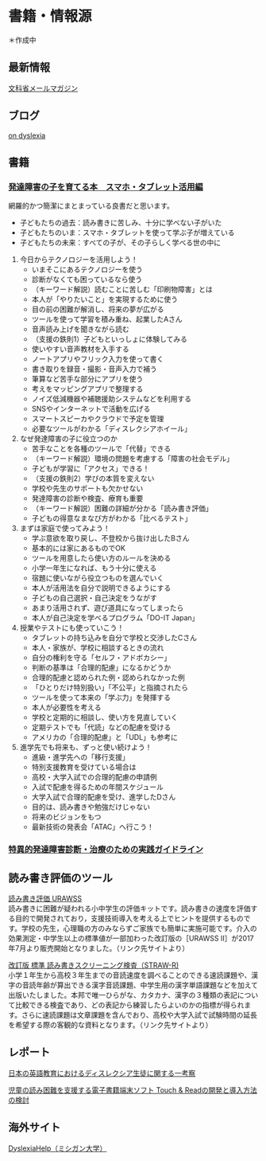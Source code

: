# 書籍・情報源
＊作成中

## 最新情報
[文科省メールマガジン](https://www.mext.go.jp/magazine/)

## ブログ
[on dyslexia](https://ondyslexia.blogspot.com/)

## 書籍
### [発達障害の子を育てる本　スマホ・タブレット活用編](https://bookclub.kodansha.co.jp/product?item=0000321996)
網羅的かつ簡潔にまとまっている良書だと思います。
- 子どもたちの過去：読み書きに苦しみ、十分に学べない子がいた
- 子どもたちのいま：スマホ・タブレットを使って学ぶ子が増えている
- 子どもたちの未来：すべての子が、その子らしく学べる世の中に
1. 今日からテクノロジーを活用しよう！
    - いまそこにあるテクノロジーを使う
    - 診断がなくても困っているなら使う
    - （キーワード解説）読むことに苦しむ「印刷物障害」とは
    - 本人が「やりたいこと」を実現するために使う
    - 目の前の困難が解消し、将来の夢が広がる
    - ツールを使って学習を積み重ね、起業したAさん
    - 音声読み上げを聞きながら読む
    - （支援の鉄則1）子どもといっしょに体験してみる
    - 使いやすい音声教材を入手する
    - ノートアプリやフリック入力を使って書く
    - 書き取りを録音・撮影・音声入力で補う
    - 筆算など苦手な部分にアプリを使う
    - 考えをマッピングアプリで整理する
    - ノイズ低減機器や補聴援助システムなどを利用する
    - SNSやインターネットで活動を広げる
    - スマートスピーカやクラウドで予定を管理
    - 必要なツールがわかる「ディスレクシアホイール」
1. なぜ発達障害の子に役立つのか
    - 苦手なことを各種のツールで「代替」できる
    - （キーワード解説）環境の問題を考慮する「障害の社会モデル」
    - 子どもが学習に「アクセス」できる！
    - （支援の鉄則2）学びの本質を変えない
    - 学校や先生のサポートも欠かせない
    - 発達障害の診断や検査、療育も重要
    - （キーワード解説）困難の詳細が分かる「読み書き評価」
    - 子どもの得意なまなび方がわかる「比べるテスト」
1. まずは家庭で使ってみよう！
    - 学ぶ意欲を取り戻し、不登校から抜け出したBさん
    - 基本的には家にあるものでOK
    - ツールを用意したら使い方のルールを決める
    - 小学一年生になれば、もう十分に使える
    - 宿題に使いながら役立つものを選んでいく
    - 本人が活用法を自分で説明できるようにする
    - 子どもの自己選択・自己決定をうながす
    - あまり活用されず、遊び道具になってしまったら
    - 本人が自己決定を学べるプログラム「DO-IT Japan」
1. 授業やテストにも使っていこう！
    - タブレットの持ち込みを自分で学校と交渉したCさん
    - 本人・家族が、学校に相談するときの流れ
    - 自分の権利を守る「セルフ・アドボカシー」
    - 判断の基準は「合理的配慮」になるかどうか
    - 合理的配慮と認められた例・認められなかった例
    - 「ひとりだけ特別扱い」「不公平」と指摘されたら
    - ツールを使って本来の「学ぶ力」を発揮する
    - 本人が必要性を考える
    - 学校と定期的に相談し、使い方を見直していく
    - 定期テストでも「代読」などの配慮を受ける
    - アメリカの「合理的配慮」と「UDL」も参考に
1. 進学先でも将来も、ずっと使い続けよう！
    - 進級・進学先への「移行支援」
    - 特別支援教育を受けている場合は
    - 高校・大学入試での合理的配慮の申請例
    - 入試で配慮を得るための年間スケジュール
    - 大学入試で合理的配慮を受け、進学したDさん
    - 目的は、読み書きや勉強だけじゃない
    - 将来のビジョンをもつ
    - 最新技術の発表会「ATAC」へ行こう！

### [特異的発達障害診断・治療のための実践ガイドライン](http://www.shindan.co.jp/books/index.php?menu=10&cd=178100&kbn=1)


## 読み書き評価のツール
[読み書き評価 URAWSS](https://www.atac-lab-shop.com/?mode=cate&cbid=2217862&csid=0)  
読み書きに困難が疑われる小中学生の評価キットです。読み書きの速度を評価する目的で開発されており，支援技術導入を考える上でヒントを提供するものです。学校の先生，心理職の方のみならずご家族でも簡単に実施可能です。介入の効果測定・中学生以上の標準値が一部加わった改訂版の［URAWSS II］が2017年7月より販売開始となりました。（リンク先サイトより）

[改訂版 標準 読み書きスクリーニング検査（STRAW-R)](https://www.intern.co.jp/?p=2759)  
小学１年生から高校３年生までの音読速度を調べることのできる速読課題や、漢字の音読年齢が算出できる漢字音読課題、中学生用の漢字単語課題などを加えて出版いたしました。本邦で唯一ひらがな、カタカナ、漢字の３種類の表記について比較できる検査であり、どの表記から練習したらよいのかの指標が得られます。さらに速読課題は文章課題を含んでおり、高校や大学入試で試験時間の延長を希望する際の客観的な資料となります。（リンク先サイトより）

## レポート
[日本の英語教育におけるディスレクシア生徒に関する一考察](https://www.kobe-yamate.ac.jp/library/journal/pdf/college/kiyo55/55murakami.pdf)

[児童の読み困難を支援する電子書籍端末ソフト Touch & Readの開発と導入方法の検討](https://www.jstage.jst.go.jp/article/jcss/18/3/18_3_521/_pdf)


## 海外サイト
[DyslexiaHelp（ミシガン大学）](http://dyslexiahelp.umich.edu/)

